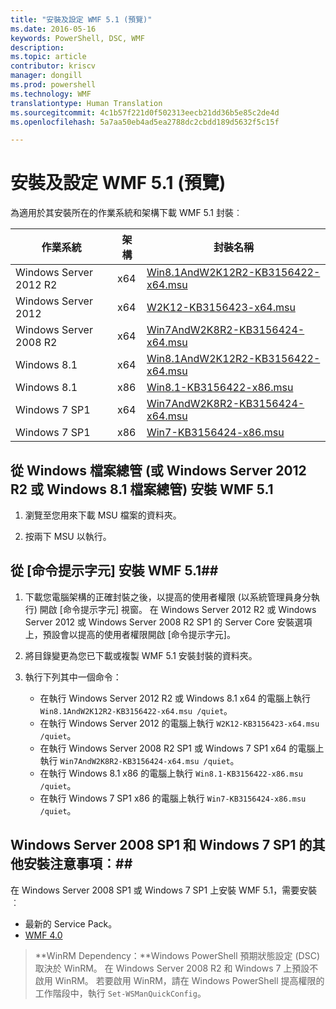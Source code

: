 ```yaml
---
title: "安裝及設定 WMF 5.1 (預覽)"
ms.date: 2016-05-16
keywords: PowerShell, DSC, WMF
description: 
ms.topic: article
contributor: kriscv
manager: dongill
ms.prod: powershell
ms.technology: WMF
translationtype: Human Translation
ms.sourcegitcommit: 4c1b57f221d0f502313eecb21dd36b5e85c2de4d
ms.openlocfilehash: 5a7aa50eb4ad5ea2788dc2cbdd189d5632f5c15f

---
```


# 安裝及設定 WMF 5.1 (預覽) #

為適用於其安裝所在的作業系統和架構下載 WMF 5.1 封裝︰

| 作業系統       | 架構 | 封裝名稱              |
|------------------------|--------------|---------------------------|
| Windows Server 2012 R2 | x64      | [Win8.1AndW2K12R2-KB3156422-x64.msu](http://go.microsoft.com/fwlink/?LinkId=717507) |
| Windows Server 2012    | x64      | [W2K12-KB3156423-x64.msu](http://go.microsoft.com/fwlink/?LinkId=717506) |
| Windows Server 2008 R2 | x64      | [Win7AndW2K8R2-KB3156424-x64.msu](http://go.microsoft.com/fwlink/?LinkId=717504) |
| Windows 8.1            | x64          | [Win8.1AndW2K12R2-KB3156422-x64.msu](http://go.microsoft.com/fwlink/?LinkId=717507) |
| Windows 8.1            | x86          | [Win8.1-KB3156422-x86.msu](http://go.microsoft.com/fwlink/?LinkID=717963) |
| Windows 7 SP1          | x64          | [Win7AndW2K8R2-KB3156424-x64.msu](http://go.microsoft.com/fwlink/?LinkId=717504) |
| Windows 7 SP1          | x86          | [Win7-KB3156424-x86.msu](http://go.microsoft.com/fwlink/?LinkID=717962) |


## 從 Windows 檔案總管 (或 Windows Server 2012 R2 或 Windows 8.1 檔案總管) 安裝 WMF 5.1

1. 瀏覽至您用來下載 MSU 檔案的資料夾。

2. 按兩下 MSU 以執行。

## 從 [命令提示字元] 安裝 WMF 5.1##

1. 下載您電腦架構的正確封裝之後，以提高的使用者權限 (以系統管理員身分執行) 開啟 [命令提示字元] 視窗。 在 Windows Server 2012 R2 或 Windows Server 2012 或 Windows Server 2008 R2 SP1 的 Server Core 安裝選項上，預設會以提高的使用者權限開啟 [命令提示字元]。

2. 將目錄變更為您已下載或複製 WMF 5.1 安裝封裝的資料夾。

3. 執行下列其中一個命令：
    - 在執行 Windows Server 2012 R2 或 Windows 8.1 x64 的電腦上執行 `Win8.1AndW2K12R2-KB3156422-x64.msu /quiet`。
    - 在執行 Windows Server 2012 的電腦上執行 `W2K12-KB3156423-x64.msu /quiet`。
    - 在執行 Windows Server 2008 R2 SP1 或 Windows 7 SP1 x64 的電腦上執行 `Win7AndW2K8R2-KB3156424-x64.msu /quiet`。
    - 在執行 Windows 8.1 x86 的電腦上執行 `Win8.1-KB3156422-x86.msu /quiet`。
    - 在執行 Windows 7 SP1 x86 的電腦上執行 `Win7-KB3156424-x86.msu /quiet`。

## Windows Server 2008 SP1 和 Windows 7 SP1 的其他安裝注意事項︰##
在 Windows Server 2008 SP1 或 Windows 7 SP1 上安裝 WMF 5.1，需要安裝︰
- 最新的 Service Pack。
- [WMF 4.0](http://www.microsoft.com/en-us/download/details.aspx?id=40855)

> **WinRM Dependency：**Windows PowerShell 預期狀態設定 (DSC) 取決於 WinRM。 在 Windows Server 2008 R2 和 Windows 7 上預設不啟用 WinRM。 若要啟用 WinRM，請在 Windows PowerShell 提高權限的工作階段中，執行 `Set-WSManQuickConfig`。



<!--HONumber=Jul16_HO1-->


